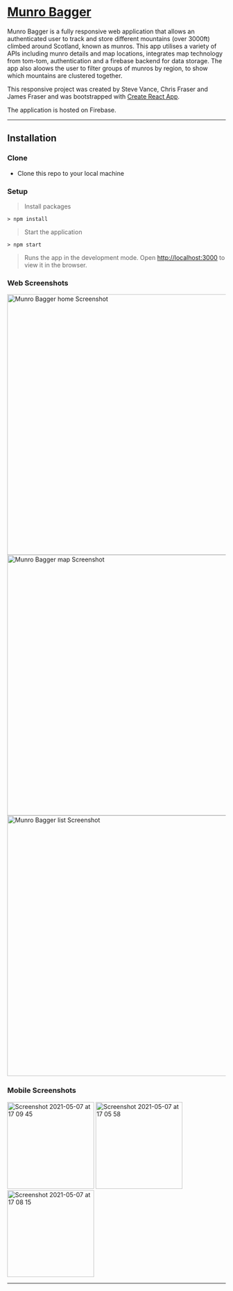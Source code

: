 # [Munro Bagger](https://munro-bagger-cca2f.web.app/)

Munro Bagger is a fully responsive web application that allows an authenticated user to track and store different mountains (over 3000ft) climbed around Scotland, known as munros. This app utilises a variety of APIs including munro details and map locations, integrates map technology from tom-tom, authentication and a firebase backend for data storage. The app also aloows the user to filter groups of munros by region, to show which mountains are clustered together.

This responsive project was created by Steve Vance, Chris Fraser and James Fraser and was bootstrapped with [Create React App](https://github.com/facebook/create-react-app). 

The application is hosted on Firebase.

---

## Installation

### Clone

- Clone this repo to your local machine 

### Setup

> Install packages

```shell
> npm install
```

> Start the application

```shell
> npm start
```

> Runs the app in the development mode. Open [http://localhost:3000](http://localhost:3000) to view it in the browser.


### Web Screenshots

<img width="600" alt="Munro Bagger home Screenshot" src="https://user-images.githubusercontent.com/56826534/117456878-97886c00-af40-11eb-800e-2e73316a24f9.png">
<img width="600" alt="Munro Bagger map Screenshot" src="https://user-images.githubusercontent.com/56826534/117457291-fea62080-af40-11eb-9887-d62b213d28c0.png">
<img width="600" alt="Munro Bagger list Screenshot" src="https://user-images.githubusercontent.com/56826534/117457524-33b27300-af41-11eb-9faf-7976ce481005.png">

### Mobile Screenshots

<img width="200" alt="Screenshot 2021-05-07 at 17 09 45" src="https://user-images.githubusercontent.com/56826534/117478462-15f00880-af57-11eb-8b65-4f92903fe7a8.png"> <img width="200" alt="Screenshot 2021-05-07 at 17 05 58" src="https://user-images.githubusercontent.com/56826534/117478031-95c9a300-af56-11eb-8130-019acdb0f6c5.png"> <img width="200" alt="Screenshot 2021-05-07 at 17 08 15" src="https://user-images.githubusercontent.com/56826534/117478260-d75a4e00-af56-11eb-9a01-883e9f17749f.png">





---
